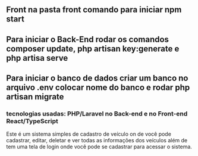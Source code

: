 
<h2>Front na pasta front comando para iniciar npm start </h2>

<h2> Para iniciar o Back-End rodar os comandos composer update, php artisan key:generate e php artisa serve </h2>

<h2> Para iniciar o banco de dados criar um banco no arquivo .env colocar nome do banco e rodar php artisan migrate </h2>

<h3> tecnologias usadas: PHP/Laravel no Back-end e no Front-end React/TypeScript </h3>

<p>
Este é um sistema simples de cadastro de veículo on de você pode cadastrar, editar, deletar e ver todas as informações dos veículos
além de tem uma tela de login onde você pode se cadastrar para acessar o sistema.
</p>

